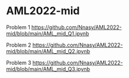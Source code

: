 # AML2022-mid

Problem 1
https://github.com/Nnasy/AML2022-mid/blob/main/AML_mid_Q1.ipynb

Problem 2
https://github.com/Nnasy/AML2022-mid/blob/main/AML_mid_Q2.ipynb

Problem 3
https://github.com/Nnasy/AML2022-mid/blob/main/AML_mid_Q3.ipynb
